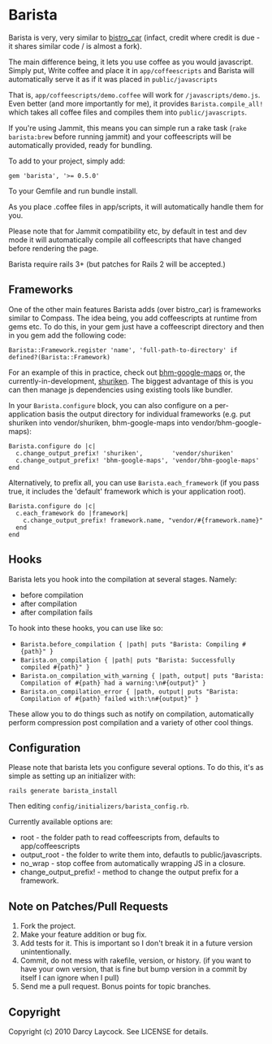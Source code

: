# Barista #

Barista is very, very similar to [bistro\_car](http://github.com/jnicklas/bistro_car) (infact, credit where credit is due - it shares similar
code / is almost a fork).

The main difference being, it lets you use coffee as you would javascript. Simply put, Write coffee
and place it in `app/coffeescripts` and Barista will automatically serve it as if it was placed in `public/javascripts`

That is, `app/coffeescripts/demo.coffee` will work for `/javascripts/demo.js`. Even better (and more importantly
for me), it provides `Barista.compile_all!` which takes all coffee files and compiles them into `public/javascripts`.

If you're using Jammit, this means you can simple run a rake task (`rake barista:brew` before running jammit) and
your coffeescripts will be automatically provided, ready for bundling.

To add to your project, simply add:

    gem 'barista', '>= 0.5.0'
    
To your Gemfile and run bundle install.

As you place .coffee files in app/scripts, it will automatically handle them for you.

Please note that for Jammit compatibility etc, by default in test and dev mode it will
automatically compile all coffeescripts that have changed before rendering the page.

Barista require rails 3+ (but patches for Rails 2 will be accepted.)

## Frameworks ##

One of the other main features Barista adds (over bistro\_car) is frameworks similar
to Compass. The idea being, you add coffeescripts at runtime from gems etc. To do this,
in your gem just have a coffeescript directory and then in you gem add the following code:

    Barista::Framework.register 'name', 'full-path-to-directory' if defined?(Barista::Framework)
    
For an example of this in practice, check out [bhm-google-maps](http://github.com/YouthTree/bhm-google-maps)
or, the currently-in-development, [shuriken](http://github.com/Sutto/shuriken). The biggest advantage of this
is you can then manage js dependencies using existing tools like bundler.

In your `Barista.configure` block, you can also configure on a per-application basis the output directory
for individual frameworks (e.g. put shuriken into vendor/shuriken, bhm-google-maps into vendor/bhm-google-maps):

    Barista.configure do |c|
      c.change_output_prefix! 'shuriken',        'vendor/shuriken'
      c.change_output_prefix! 'bhm-google-maps', 'vendor/bhm-google-maps'
    end
    
Alternatively, to prefix all, you can use `Barista.each_framework` (if you pass true, it includes the 'default' framework
which is your application root).

    Barista.configure do |c|
      c.each_framework do |framework|
        c.change_output_prefix! framework.name, "vendor/#{framework.name}"
      end
    end
    
## Hooks ##

Barista lets you hook into the compilation at several stages. Namely:

* before compilation
* after compilation
* after compilation fails

To hook into these hooks, you can use like so:

* `Barista.before_compilation { |path| puts "Barista: Compiling #{path}" }`
* `Barista.on_compilation { |path| puts "Barista: Successfully compiled #{path}" }`
* `Barista.on_compilation_with_warning { |path, output| puts "Barista: Compilation of #{path} had a warning:\n#{output}" }`
* `Barista.on_compilation_error { |path, output| puts "Barista: Compilation of #{path} failed with:\n#{output}" }`


These allow you to do things such as notify on compilation, automatically
perform compression post compilation and a variety of other cool things.

## Configuration ##

Please note that barista lets you configure several options. To do this,
it's as simple as setting up an initializer with:

    rails generate barista_install
    
Then editing `config/initializers/barista_config.rb`.

Currently available options are:

* root - the folder path to read coffeescripts from, defaults to app/coffeescripts
* output\_root - the folder to write them into, defautls to public/javascripts.
* no\_wrap - stop coffee from automatically wrapping JS in a closure.
* change\_output\_prefix! - method to change the output prefix for a framework.

## Note on Patches/Pull Requests ##
 
1. Fork the project.
2. Make your feature addition or bug fix.
3. Add tests for it. This is important so I don't break it in a future version unintentionally.
4. Commit, do not mess with rakefile, version, or history. (if you want to have your own version, that is fine but bump version in a commit by itself I can ignore when I pull)
5. Send me a pull request. Bonus points for topic branches.

## Copyright ##

Copyright (c) 2010 Darcy Laycock. See LICENSE for details.